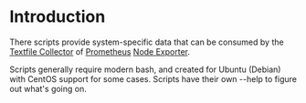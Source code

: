 # Introduction

There scripts provide system-specific data that can be consumed by the [Textfile Collector](https://github.com/prometheus/node_exporter/blob/master/README.md#textfile-collector) of [Prometheus](https://prometheus.io) [Node Exporter](https://github.com/prometheus/node_exporter).

Scripts generally require modern bash, and created for Ubuntu (Debian) with CentOS support for some cases. Scripts have their own --help to figure out what's going on.
